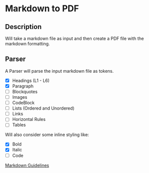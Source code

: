 # Markdown to PDF

## Description

Will take a markdown file as input and then create a PDF file with the markdown formatting.

## Parser

A Parser will parse the input markdown file as tokens.

- [X] Headings (L1 - L6)
- [X] Paragraph
- [ ] Blockquotes
- [ ] Images
- [ ] CodeBlock
- [ ] Lists (Ordered and Unordered)
- [ ] Links
- [ ] Horizontal Rules
- [ ] Tables

Will also consider some inline styling like:

- [X] Bold
- [X] Italic
- [ ] Code

[Markdown Guidelines](https://www.markdownguide.org/basic-syntax/)

